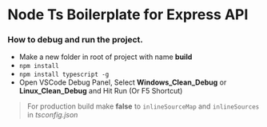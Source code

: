 # Node Ts Boilerplate for Express API



### How to debug and run the project.
- Make a new folder in root of project with name **build**
- `npm install`
- `npm install typescript -g`
- Open VSCode Debug Panel, Select **Windows_Clean_Debug** or **Linux_Clean_Debug** and Hit Run (Or F5 Shortcut)
> For production build make **false** to `inlineSourceMap` and `inlineSources` in _tsconfig.json_
